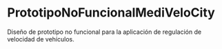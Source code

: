 # PrototipoNoFuncionalMediVeloCity
Diseño de prototipo no funcional para la aplicación de regulación de velocidad de vehículos.
